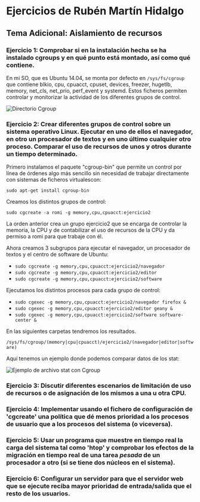 # Ejercicios de Rubén Martín Hidalgo
## Tema Adicional: Aislamiento de recursos
### Ejercicio 1: Comprobar si en la instalación hecha se ha instalado cgroups y en qué punto está montado, así como qué contiene.

En mi SO, que es Ubuntu 14.04, se monta por defecto en `/sys/fs/cgroup` que contiene blkio, cpu, cpuacct, cpuset, devices, freezer, hugetlb, memory, net_cls, net_prio, perf_event y systemd. Estos ficheros permiten controlar y monitorizar la actividad de los diferentes grupos de control. 

![Directorio Cgroup](https://www.dropbox.com/s/91tbc57j204ktok/lsCgroup.PNG?dl=1)

### Ejercicio 2: Crear diferentes grupos de control sobre un sistema operativo Linux. Ejecutar en uno de ellos el navegador, en otro un procesador de textos y en uno último cualquier otro proceso. Comparar el uso de recursos de unos y otros durante un tiempo determinado.

Primero instalamos el paquete "cgroup-bin" que permite un control por línea de órdenes algo más sencillo sin necesidad de trabajar directamente con sistemas de ficheros virtualescon:

 `sudo apt-get install cgroup-bin`

Creamos los distintos grupos de control: 

 `sudo cgcreate -a romi -g memory,cpu,cpuacct:ejercicio2`

La orden anterior crea un grupo ejercicio2 que se encarga de controlar la memoria, la CPU y de contabilizar el uso de recursos de la CPU y da permiso a romi para que trabaje con él. 

Ahora creamos 3 subgrupos para  ejecutar  el  navegador,  un  procesador  de  textos  y  el centro de software de Ubuntu:

- `sudo cgcreate -g memory,cpu,cpuacct:ejercicio2/navegador`
- `sudo cgcreate -g memory,cpu,cpuacct:ejercicio2/editor`
- `sudo cgcreate -g memory,cpu,cpuacct:ejercicio2/software`
 
Ejecutamos los distintos procesos para cada grupo de control:

- `sudo cgexec -g memory,cpu,cpuacct:ejercicio2/navegador firefox &`
- `sudo cgexec -g memory,cpu,cpuacct:ejercicio2/editor geany &`
- `sudo cgexec -g memory,cpu,cpuacct:ejercicio2/software software-center &`

En las siguientes carpetas tendremos los resultados.
 
 `/sys/fs/cgroup/(memory|cpu|cpuacct)/ejercicio2/(navegador|editor|software)`

Aquí tenemos un ejemplo donde podemos comparar datos de los stat:

![Ejemplo de archivo stat con Cgroup](https://www.dropbox.com/s/bkn7tzkx55ku0q5/statCGROUP.png?dl=1)

### Ejercicio 3: Discutir diferentes escenarios de limitación de uso de recursos o de asignación de los mismos a una u otra CPU.

### Ejercicio 4: Implementar usando el fichero de configuración de 'cgcreate' una política que dé menos prioridad a los procesos de usuario que a los procesos del sistema (o viceversa). 

### Ejercicio 5: Usar un programa que muestre en tiempo real la carga del sistema tal como 'htop' y comprobar los efectos de la migración en tiempo real de una tarea *pesada* de un procesador a otro (si se tiene dos núcleos en el sistema). 

### Ejercicio 6: Configurar un servidor para que el servidor web que se ejecute reciba mayor prioridad de entrada/salida que el resto de los usuarios.
